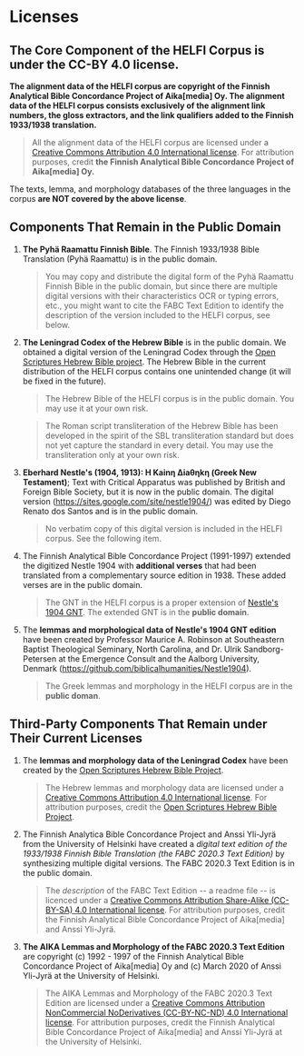# Licenses

## The Core Component of the HELFI Corpus is under the CC-BY 4.0 license.

**The alignment data of the HELFI corpus are copyright of the Finnish Analytical Bible Concordance Project of Aika[media] Oy.  The alignment data of the HELFI corpus consists exclusively of the alignment link numbers, the gloss extractors, and the link qualifiers added to the Finnish 1933/1938 translation.**

   > All the alignment data of the HELFI corpus are licensed under a [Creative Commons Attribution 4.0 International license](https://creativecommons.org/licenses/by/4.0/). For attribution purposes, credit **the Finnish Analytical Bible Concordance Project of Aika[media] Oy.**

The texts, lemma, and morphology databases of the three languages in the corpus **are NOT covered by the above license**. 

## Components That Remain in the Public Domain

1. **The Pyhä Raamattu Finnish Bible**.  The Finnish 1933/1938 Bible Translation (Pyhä Raamattu) is in the public domain. 

   > You may copy and distribute the digital form of the Pyhä Raamattu Finnish Bible in the public domain, but since there are multiple digital versions with their characteristics OCR or typing errors, etc., you might want to cite the FABC Text Edition to identify the description of the version included to the HELFI corpus, see below. 

1. **The Leningrad Codex of the Hebrew Bible** is in the public domain. We obtained a digital version of the Leningrad Codex through the [Open Scriptures Hebrew Bible project](https://hb.openscriptures.org/).  The Hebrew Bible in the current distribution of the HELFI corpus contains one unintended change (it will be fixed in the future).   

   > The Hebrew Bible of the HELFI corpus is in the public domain.  You may use it at your own risk.

   > The Roman script transliteration of the Hebrew Bible has been developed in the spirit of the SBL transliteration standard but does not yet capture the standard in every detail.  You may use the transliteration only at your own risk.

1. **Eberhard Nestle's (1904, 1913): H Kainη ∆iaθηkη (Greek New Testament)**; Text with Critical Apparatus was published by British and Foreign Bible Society, but it is now in the public domain.  The digital version (https://sites.google.com/site/nestle1904/) was edited by Diego Renato dos Santos and is in the public domain.

   > No verbatim copy of this digital version is included in the HELFI corpus.  See the following item. 
    
1. The Finnish Analytical Bible Concordance Project (1991-1997) extended the digitized Nestle 1904 with **additional verses** that had been translated from a complementary source edition in 1938.  These added verses are in the public domain.

   > The GNT in the HELFI corpus is a proper extension of [Nestle's 1904 GNT](https://sites.google.com/site/nestle1904/).  The extended GNT is in the **public domain**.
       
1. The **lemmas and morphological data of Nestle's 1904 GNT edition** have been created by Professor Maurice A. Robinson at Southeastern Baptist Theological Seminary, North Carolina, and Dr. Ulrik Sandborg-Petersen at the Emergence Consult and the Aalborg University, Denmark (https://github.com/biblicalhumanities/Nestle1904).

   > The Greek lemmas and morphology in the HELFI corpus are in the **public doman**.

## Third-Party Components That Remain under Their Current Licenses

1. The **lemmas and morphology data of the Leningrad Codex** have been created by the [Open Scriptures Hebrew Bible Project](https://hb.openscriptures.org/).

   > The Hebrew lemmas and morphology data are licensed under a [Creative Commons Attribution 4.0 International license](https://creativecommons.org/licenses/by/4.0/). For attribution purposes, credit the [Open Scriptures Hebrew Bible Project](https://hb.openscriptures.org/).

1. The Finnish Analytica Bible Concordance Project and Anssi Yli-Jyrä from the University of Helsinki have created a *digital text edition of the 1933/1938 Finnish Bible Translation (the FABC 2020.3 Text Edition)* by synthesizing multiple digital versions.  The FABC 2020.3 Text Edition is in the public domain.

   > The *description* of the FABC Text Edition -- a readme file -- is licenced under a [Creative Commons Attribution Share-Alike (CC-BY-SA) 4.0 International license](https://creativecommons.org/licenses/by-sa/4.0/).  For attribution purposes, credit the Finnish Analytical Bible Concordance Project of Aika[media] and Anssi Yli-Jyrä.
   
1. **The AIKA Lemmas and Morphology of the FABC 2020.3 Text Edition** are copyright (c) 1992 - 1997 of the Finnish Analytical Bible Concordance Project of Aika[media] Oy and (c) March 2020 of Anssi Yli-Jyrä at the University of Helsinki.

   > The AIKA Lemmas and Morphology of the FABC 2020.3 Text Edition are licensed under a [Creative Commons Attribution NonCommercial NoDerivatives (CC-BY-NC-ND) 4.0 International license](https://creativecommons.org/licenses/by-nc-nd/4.0/). For attribution purposes, credit the Finnish Analytical Bible Concordance Project of Aika[media] and Anssi Yli-Jyrä at the University of Helsinki.

